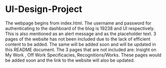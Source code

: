 # UI-Design-Project

The webpage begins from index.html.
The username and password for authenticating to the dashboard of the blog is 19238 and UI respectively. This is also mentioned as an alert message and as the placeholder text.
3 pages of the website has not been included due to the lack of efficient content to be added. The same will be added soon and will be updated in this README document. 
The 3 pages that are not included are: Insight on My Work , Off Work Specificacies, Recognitions/Works.
These pages would be added soon and the link to the website will also be updated.
